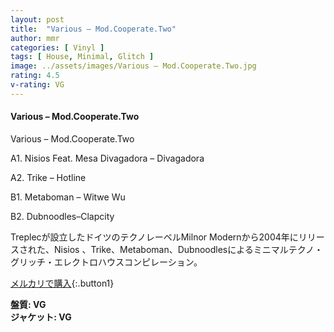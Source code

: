 ```yaml
---
layout: post
title:  "Various – Mod.Cooperate.Two"
author: mmr
categories: [ Vinyl ]
tags: [ House, Minimal, Glitch ]
image: ../assets/images/Various – Mod.Cooperate.Two.jpg
rating: 4.5
v-rating: VG
---
```


#### Various – Mod.Cooperate.Two

Various – Mod.Cooperate.Two

A1. Nisios Feat. Mesa Divagadora – Divagadora

A2. Trike – Hotline

B1. Metaboman – Witwe Wu

B2. Dubnoodles–Clapcity

Treplecが設立したドイツのテクノレーベルMilnor Modernから2004年にリリースされた、Nisios 、Trike、Metaboman、Dubnoodlesによるミニマルテクノ・グリッチ・エレクトロハウスコンピレーション。

[メルカリで購入](https://jp.mercari.com/item/m19443364746?afid=6142608987){:.button1}

<div class="mt-4 mb-4 d-flex align-items-center">
<strong class="mr-1">盤質: VG</strong>
</div>
<div class="mt-4 mb-4 d-flex align-items-center">
<strong class="mr-1">ジャケット: VG</strong>
</div>

